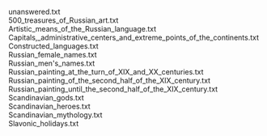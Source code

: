 unanswered.txt  
500_treasures_of_Russian_art.txt  
Artistic_means_of_the_Russian_language.txt  
Capitals,_administrative_centers_and_extreme_points_of_the_continents.txt  
Constructed_languages.txt  
Russian_female_names.txt  
Russian_men's_names.txt  
Russian_painting_at_the_turn_of_XIX_and_XX_centuries.txt  
Russian_painting_of_the_second_half_of_the_XIX_century.txt  
Russian_painting_until_the_second_half_of_the_XIX_century.txt  
Scandinavian_gods.txt  
Scandinavian_heroes.txt  
Scandinavian_mythology.txt  
Slavonic_holidays.txt  
